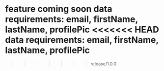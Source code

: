 ﻿feature coming soon
data requirements: email, firstName, lastName, profilePic
<<<<<<< HEAD
data requirements: email, firstName, lastName, profilePic
=======
>>>>>>> release/1.0.0
